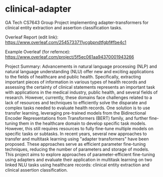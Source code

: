 # clinical-adapter
GA Tech CS7643 Group Project implementing adapter-transformers for clinical entity extraction and assertion classification tasks.

Overleaf Report (edit link): 
https://www.overleaf.com/2545733711ycgbpndtfgbf#fbe4c1

Example Overleaf (for refernce): 
https://www.overleaf.com/project/5f5ec061aa94370001943266





Project Summary:
Advancements in natural language processing (NLP) and natural language understanding (NLU) offer new and exciting applications to the fields of healthcare and public health. Specifically, extracting important pieces of information in various types of health records and assessing the certainty of clinical statements represents an important task with applications in the medical industry, public health, and several fields of research. However, currently, these domains face challenges related to a lack of resources and techniques to efficiently solve the disparate and complex tasks needed to evaluate health records. One solution is to use transfer learning, leveraging pre-trained models from the Bidirectional Encoder Representations from Transformers (BERT) family, and further fine-tuning them in the healthcare domain to develop specific task models. However, this still requires resources to fully fine-tune multiple models on specific tasks or subtasks. In recent years, several new approaches to transfer and multitask learning using "adapter transformers" have been proposed. These approaches serve as efficient parameter fine-tuning techniques, reducing the number of parameters and storage of models.
This project aims to explore approaches of parameter-efficient fine-tuning using adapters and evaluate their application in multitask learning on two linked NLU tasks using healthcare records: clinical entity extraction and clinical assertion classification.
